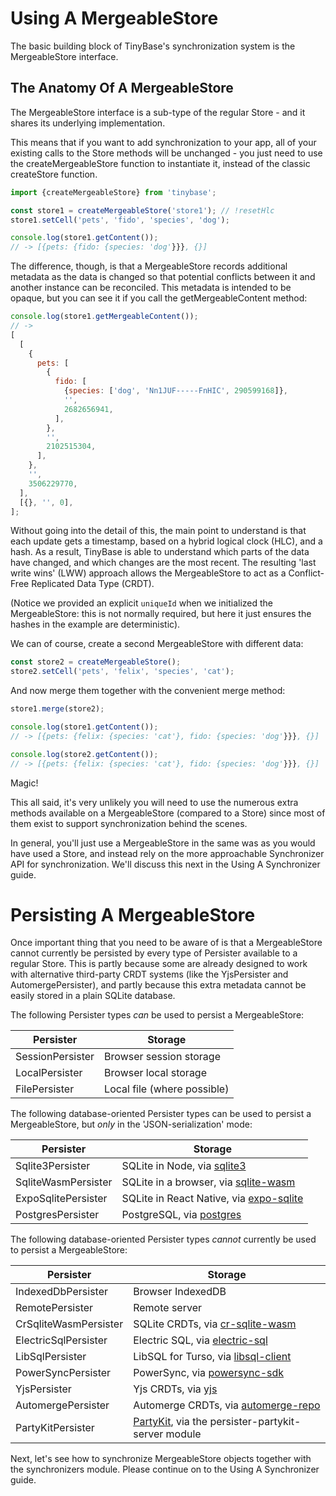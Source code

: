 # Using A MergeableStore

The basic building block of TinyBase's synchronization system is the
MergeableStore interface.

## The Anatomy Of A MergeableStore

The MergeableStore interface is a sub-type of the regular Store - and it shares
its underlying implementation.

This means that if you want to add synchronization to your app, all of your
existing calls to the Store methods will be unchanged - you just need to use the
createMergeableStore function to instantiate it, instead of the classic
createStore function.

```js
import {createMergeableStore} from 'tinybase';

const store1 = createMergeableStore('store1'); // !resetHlc
store1.setCell('pets', 'fido', 'species', 'dog');

console.log(store1.getContent());
// -> [{pets: {fido: {species: 'dog'}}}, {}]
```

The difference, though, is that a MergeableStore records additional metadata as
the data is changed so that potential conflicts between it and another instance
can be reconciled. This metadata is intended to be opaque, but you can see it if
you call the getMergeableContent method:

```js
console.log(store1.getMergeableContent());
// ->
[
  [
    {
      pets: [
        {
          fido: [
            {species: ['dog', 'Nn1JUF-----FnHIC', 290599168]},
            '',
            2682656941,
          ],
        },
        '',
        2102515304,
      ],
    },
    '',
    3506229770,
  ],
  [{}, '', 0],
];
```

Without going into the detail of this, the main point to understand is that each
update gets a timestamp, based on a hybrid logical clock (HLC), and a hash. As a
result, TinyBase is able to understand which parts of the data have changed, and
which changes are the most recent. The resulting 'last write wins' (LWW)
approach allows the MergeableStore to act as a Conflict-Free Replicated Data
Type (CRDT).

(Notice we provided an explicit `uniqueId` when we initialized the
MergeableStore: this is not normally required, but here it just ensures the
hashes in the example are deterministic).

We can of course, create a second MergeableStore with different data:

```js
const store2 = createMergeableStore();
store2.setCell('pets', 'felix', 'species', 'cat');
```

And now merge them together with the convenient merge method:

```js
store1.merge(store2);

console.log(store1.getContent());
// -> [{pets: {felix: {species: 'cat'}, fido: {species: 'dog'}}}, {}]

console.log(store2.getContent());
// -> [{pets: {felix: {species: 'cat'}, fido: {species: 'dog'}}}, {}]
```

Magic!

This all said, it's very unlikely you will need to use the numerous extra
methods available on a MergeableStore (compared to a Store) since most of them
exist to support synchronization behind the scenes.

In general, you'll just use a MergeableStore in the same was as you would have
used a Store, and instead rely on the more approachable Synchronizer API for
synchronization. We'll discuss this next in the Using A Synchronizer guide.

# Persisting A MergeableStore

Once important thing that you need to be aware of is that a MergeableStore
cannot currently be persisted by every type of Persister available to a regular
Store. This is partly because some are already designed to work with alternative
third-party CRDT systems (like the YjsPersister and AutomergePersister), and
partly because this extra metadata cannot be easily stored in a plain SQLite
database.

The following Persister types _can_ be used to persist a MergeableStore:

| Persister        | Storage                     |
| ---------------- | --------------------------- |
| SessionPersister | Browser session storage     |
| LocalPersister   | Browser local storage       |
| FilePersister    | Local file (where possible) |

The following database-oriented Persister types can be used to persist a
MergeableStore, but _only_ in the 'JSON-serialization' mode:

| Persister           | Storage                                                                                                |
| ------------------- | ------------------------------------------------------------------------------------------------------ |
| Sqlite3Persister    | SQLite in Node, via [sqlite3](https://github.com/TryGhost/node-sqlite3)                                |
| SqliteWasmPersister | SQLite in a browser, via [sqlite-wasm](https://github.com/tomayac/sqlite-wasm)                         |
| ExpoSqlitePersister | SQLite in React Native, via [expo-sqlite](https://github.com/expo/expo/tree/main/packages/expo-sqlite) |
| PostgresPersister   | PostgreSQL, via [postgres](https://github.com/porsager/postgres)                                       |

The following database-oriented Persister types _cannot_ currently be used to
persist a MergeableStore:

| Persister             | Storage                                                                                  |
| --------------------- | ---------------------------------------------------------------------------------------- |
| IndexedDbPersister    | Browser IndexedDB                                                                        |
| RemotePersister       | Remote server                                                                            |
| CrSqliteWasmPersister | SQLite CRDTs, via [cr-sqlite-wasm](https://github.com/vlcn-io/cr-sqlite)                 |
| ElectricSqlPersister  | Electric SQL, via [electric-sql](https://github.com/electric-sql/electric)               |
| LibSqlPersister       | LibSQL for Turso, via [libsql-client](https://github.com/tursodatabase/libsql-client-ts) |
| PowerSyncPersister    | PowerSync, via [powersync-sdk](https://github.com/powersync-ja/powersync-js)             |
| YjsPersister          | Yjs CRDTs, via [yjs](https://github.com/yjs/yjs)                                         |
| AutomergePersister    | Automerge CRDTs, via [automerge-repo](https://github.com/automerge/automerge-repo)       |
| PartyKitPersister     | [PartyKit](https://www.partykit.io/), via the persister-partykit-server module           |

Next, let's see how to synchronize MergeableStore objects together with the
synchronizers module. Please continue on to the Using A Synchronizer guide.
